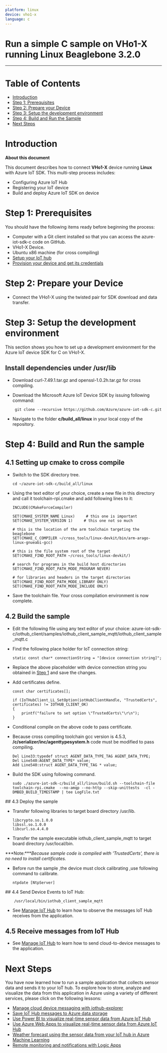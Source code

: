 ```yaml
---
platform: linux
device: vho1-x
language: c
---
```


Run a simple C sample on VHo1-X running Linux Beaglebone 3.2.0
===
---

# Table of Contents

-   [Introduction](#Introduction)
-   [Step 1: Prerequisites](#Prerequisites)
-   [Step 2: Prepare your Device](#PrepareDevice)
-   [Step 3: Setup the development environment][setup-devbox-linux]
-   [Step 4: Build and Run the Sample](#Build)
-   [Next Steps](#NextSteps)

<a name="Introduction"></a>
# Introduction

**About this document**

This document describes how to connect **VHo1-X** device running **Linux** with Azure IoT SDK. This multi-step process includes:
-   Configuring Azure IoT Hub
-   Registering your IoT device
-   Build and deploy Azure IoT SDK on device

<a name="Prerequisites"></a>
# Step 1: Prerequisites

You should have the following items ready before beginning the process:
-   Computer with a Git client installed so that you can access the azure-iot-sdk-c code on GitHub.
-   VHo1-X Device.
-   Ubuntu x86 machine (for cross compiling) 
-   [Setup your IoT hub][lnk-setup-iot-hub]
-   [Provision your device and get its credentials][lnk-manage-iot-hub]

<a name="PrepareDevice"></a>
# Step 2: Prepare your Device
-  Connect the VHo1-X using the twisted pair for SDK download and data transfer.

<a name="Setup"></a>
# Step 3: Setup the development environment

This section shows you how to set up a development environment for the Azure IoT device SDK for C on VHo1-X.

## Install dependencies under /usr/lib

-   Download curl-7.49.1.tar.gz and openssl-1.0.2h.tar.gz for cross compiling.

-  Download the Microsoft Azure IoT Device SDK by issuing following command:

        git clone --recursive https://github.com/Azure/azure-iot-sdk-c.git

-   Navigate to the folder **c/build_all/linux** in your local copy of the repository.

<a name="Build"></a>
# Step 4: Build and Run the sample

## 4.1 Setting up cmake to cross compile

-   Switch to the SDK directory tree.

    ```
    cd ~/azure-iot-sdk-c/build_all/linux
    ```

-   Using the text editor of your choice, create a new file in this directory and call it toolchain-rpi.cmake and add following lines to it:

    ```
    INCLUDE(CMakeForceCompiler)

    SET(CMAKE_SYSTEM_NAME Linux)     # this one is important
    SET(CMAKE_SYSTEM_VERSION 1)     # this one not so much

    # this is the location of the arm toolchain targeting the beaglebone
    SET(CMAKE_C_COMPILER ~/cross_tools/linux-devkit/bin/arm-arago-linux-gnueabi-gcc)

    # this is the file system root of the target
    SET(CMAKE_FIND_ROOT_PATH ~/cross_tools/linux-devkit/)

    # search for programs in the build host directories
    SET(CMAKE_FIND_ROOT_PATH_MODE_PROGRAM NEVER)

    # for libraries and headers in the target directories
    SET(CMAKE_FIND_ROOT_PATH_MODE_LIBRARY ONLY)
    SET(CMAKE_FIND_ROOT_PATH_MODE_INCLUDE ONLY)
    ```

-   Save the toolchain file. Your cross compilation environment is now complete.

## 4.2 Build the sample

-   Edit the following file using any text editor of your choice:
        azure-iot-sdk-c/iothub_client/samples/iothub_client_sample_mqtt/iothub_client_sample_mqtt.c

-   Find the following place holder for IoT connection string:

        static const char* connectionString = "[device connection string]";

-   Replace the above placeholder with device connection string you obtained in [Step 1](#Prerequisites) and save the changes.

-   Add certificates define.

    ```
    const char certificates[];
    ```

    ```
    if (IoTHubClient_LL_SetOption(iotHubClientHandle, "TrustedCerts", certificates) != IOTHUB_CLIENT_OK)
    {
        printf("failure to set option \"TrustedCerts\"\r\n");
    }
    ```

-   Conditional compile on the above code to pass certificate.

-   Because cross compiling toolchain gcc version is 4.5.3, **/c/serializer/inc/agenttypesystem.h** code must be modified to pass compiling.

    ```
    Del Line33:typedef struct AGENT_DATA_TYPE_TAG AGENT_DATA_TYPE;
    Del Line540:AGENT_DATA_TYPE* value;
    Add Line540:struct AGENT_DATA_TYPE_TAG * value;
    ```

-   Build the SDK using following command.

    ```
    sudo ./azure-iot-sdk-c/build_all/linux/build.sh --toolchain-file toolchain-rpi.cmake  --no-amqp --no-http --skip-unittests  -cl -DMBED_BUILD_TIMESTAMP | tee LogFile.txt
    ```

<a name="deploy"/>
## 4.3 Deploy the sample

-   Transfer following libraries to target board directory /usr/lib.
    ```
    libcrypto.so.1.0.0
    libssl.so.1.0.0
    libcurl.so.4.4.0 
    ```
-   Transfer the sample executable iothub_client_sample_mqtt to target board directory /usr/local/bin.

***Note:****Because sample code is compiled with 'TrustedCerts', there is no need to install certificates.*

-   Before run the sample ,the device must clock calibrating ,use following command to calibrate.

        ntpdate [NtpServer]

<a name="run"/>
## 4.4 Send Device Events to IoT Hub:

        /usr/local/bin/iothub_client_sample_mqtt

-   See [Manage IoT Hub][lnk-manage-iot-hub] to learn how to observe the messages IoT Hub receives from the application.

## 4.5 Receive messages from IoT Hub

-   See [Manage IoT Hub][lnk-manage-iot-hub] to learn how to send cloud-to-device messages to the application.


<a name="NextSteps"></a>
# Next Steps

You have now learned how to run a sample application that collects sensor data and sends it to your IoT hub. To explore how to store, analyze and visualize the data from this application in Azure using a variety of different services, please click on the following lessons:

-   [Manage cloud device messaging with iothub-explorer]
-   [Save IoT Hub messages to Azure data storage]
-   [Use Power BI to visualize real-time sensor data from Azure IoT Hub]
-   [Use Azure Web Apps to visualize real-time sensor data from Azure IoT Hub]
-   [Weather forecast using the sensor data from your IoT hub in Azure Machine Learning]
-   [Remote monitoring and notifications with Logic Apps]   

[Manage cloud device messaging with iothub-explorer]: https://docs.microsoft.com/en-us/azure/iot-hub/iot-hub-explorer-cloud-device-messaging
[Save IoT Hub messages to Azure data storage]: https://docs.microsoft.com/en-us/azure/iot-hub/iot-hub-store-data-in-azure-table-storage
[Use Power BI to visualize real-time sensor data from Azure IoT Hub]: https://docs.microsoft.com/en-us/azure/iot-hub/iot-hub-live-data-visualization-in-power-bi
[Use Azure Web Apps to visualize real-time sensor data from Azure IoT Hub]: https://docs.microsoft.com/en-us/azure/iot-hub/iot-hub-live-data-visualization-in-web-apps
[Weather forecast using the sensor data from your IoT hub in Azure Machine Learning]: https://docs.microsoft.com/en-us/azure/iot-hub/iot-hub-weather-forecast-machine-learning
[Remote monitoring and notifications with Logic Apps]: https://docs.microsoft.com/en-us/azure/iot-hub/iot-hub-monitoring-notifications-with-azure-logic-apps
[setup-devbox-linux]: https://github.com/Azure/azure-iot-sdk-c/blob/master/doc/devbox_setup.md
[lnk-setup-iot-hub]: ../setup_iothub.md
[lnk-manage-iot-hub]: ../manage_iot_hub.md

